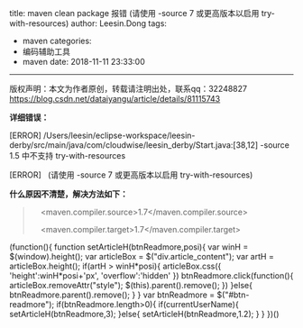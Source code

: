 title: maven clean package 报错 (请使用 -source 7 或更高版本以启用 try-with-resources)
author: Leesin.Dong
tags:
  - maven
categories:
  - 编码辅助工具
  - maven
date: 2018-11-11 23:33:00
---
版权声明：本文为作者原创，转载请注明出处，联系qq：32248827 https://blog.csdn.net/dataiyangu/article/details/81115743

**详细错误：**

\[ERROR\] /Users/leesin/eclipse-workspace/leesin-derby/src/main/java/com/cloudwise/leesin_derby/Start.java:\[38,12\] -source 1.5 中不支持 try-with-resources

\[ERROR\]   (请使用 -source 7 或更高版本以启用 try-with-resources)

**什么原因不清楚，解决方法如下：**

> <properties>
> 
>     <maven.compiler.source>1.7</maven.compiler.source>
> 
>     <maven.compiler.target>1.7</maven.compiler.target>
> 
> </properties>

(function(){ function setArticleH(btnReadmore,posi){ var winH = $(window).height(); var articleBox = $("div.article_content"); var artH = articleBox.height(); if(artH > winH\*posi){ articleBox.css({ 'height':winH\*posi+'px', 'overflow':'hidden' }) btnReadmore.click(function(){ articleBox.removeAttr("style"); $(this).parent().remove(); }) }else{ btnReadmore.parent().remove(); } } var btnReadmore = $("#btn-readmore"); if(btnReadmore.length>0){ if(currentUserName){ setArticleH(btnReadmore,3); }else{ setArticleH(btnReadmore,1.2); } } })()